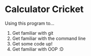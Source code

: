 # Calculator Cricket

Using this program to...

1. Get familiar with git
2. Get familiar with the command line
3. Get some code up!
4. Get familiar with OOP :D
